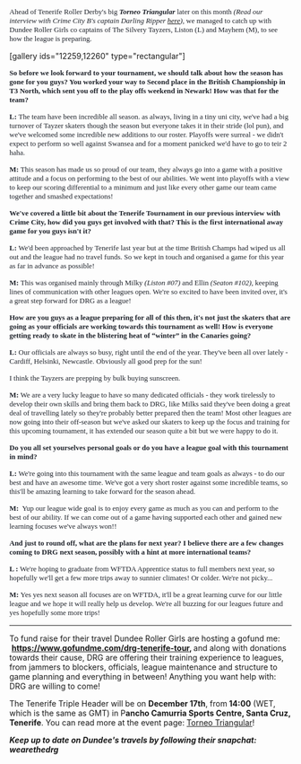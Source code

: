 <html><body><span style="color:#1d2129;"><span style="font-family:Cambria, serif;"><span style="font-size:small;">Ahead of Tenerife Roller Derby's big <em><strong>Torneo Triangular</strong></em> later on this month </span></span></span><em><span style="color:#1d2129;"><span style="font-family:Cambria, serif;"><span style="font-size:small;">(Read our interview with Crime City B's captain </span></span></span><span style="color:#1d2129;"><span style="font-family:Cambria, serif;"><span style="font-size:small;">Darling Ripper <a href="https://www.scottishrollerderbyblog.com/2016/12/04/crime-city-b-gear-up-for-tenerife/">here</a></span></span></span><span style="color:#1d2129;"><span style="font-family:Cambria, serif;"><span style="font-size:small;">)</span></span></span><span style="color:#1d2129;"><span style="font-family:Cambria, serif;"><span style="font-size:small;">,</span></span></span></em><span style="color:#1d2129;"><span style="font-family:Cambria, serif;"><span style="font-size:small;"> we managed to catch up with Dundee Roller Girls co captains of The Silvery Tayzers, Liston (L) and Mayhem (M), to see how the league is preparing.</span></span></span>

[gallery ids="12259,12260" type="rectangular"]
<p align="LEFT"><span style="color:#1d2129;"><span style="font-family:Cambria, serif;"><span style="font-size:small;"><b>So before we look forward to your tournament, we should talk about how the season has gone for you guys? You worked your way to Second place in the British Championship in T3 North, which sent you off to the play offs weekend in Newark! How was that for the team?</b></span></span></span></p>
<p align="LEFT"><span style="color:#1d2129;"><span style="font-family:Cambria, serif;"><span style="font-size:small;"><b>L: </b>The team have been incredible all season. as always, living in a tiny uni city, we've had a big turnover of Tayzer skaters though the season but everyone takes it in their stride (lol pun), and we've welcomed some incredible new additions to our roster. Playoffs were surreal - we didn't expect to perform so well against Swansea and for a moment panicked we'd have to go to teir 2 haha. </span></span></span></p>
<p align="LEFT"><span style="color:#1d2129;"><span style="font-family:Cambria, serif;"><span style="font-size:small;"><b>M: </b>This season has made us so proud of our team, they always go into a game with a positive attitude and a focus on performing to the best of our abilities. We went into playoffs with a view to keep our scoring differential to a minimum and just like every other game our team came together and smashed expectations! </span></span></span></p>
<p align="LEFT"><span style="color:#1d2129;"><span style="font-family:Cambria, serif;"><span style="font-size:small;"><b>We've covered a little bit about the Tenerife Tournament in our previous interview with Crime City, how did you guys get involved with that? This is the first international away game for you guys isn't it?</b></span></span></span></p>
<p align="LEFT"><span style="color:#1d2129;"><span style="font-family:Cambria, serif;"><span style="font-size:small;"><b>L: </b>We'd been approached by Tenerife last year but at the time British Champs had wiped us all out and the league had no travel funds. So we kept in touch and organised a game for this year as far in advance as possible! </span></span></span></p>
<p align="LEFT"><span style="color:#1d2129;"><span style="font-family:Cambria, serif;"><span style="font-size:small;"><b>M: </b>This was organised mainly through Milky <em>(Liston #07)</em> and Ellin <em>(Seaton #102)</em>, keeping lines of communication with other leagues open. We're so excited to have been invited over, it's a great step forward for DRG as a league!</span></span></span></p>
<p align="LEFT"><span style="color:#1d2129;"><span style="font-family:Cambria, serif;"><span style="font-size:small;"><b>How are you guys as a league preparing for all of this then, it's not just the skaters that are going as your officials are working towards this tournament as well! How is everyone getting ready to skate in the blistering heat of “winter” in the Canaries going?</b></span></span></span></p>
<p align="LEFT"><span style="color:#1d2129;"><span style="font-family:Cambria, serif;"><span style="font-size:small;"><b>L: </b>Our officials are always so busy, right until the end of the year. They've been all over lately - Cardiff, Helsinki, Newcastle. Obviously all good prep for the sun! </span></span></span></p>
<p align="LEFT"><span style="color:#1d2129;"><span style="font-family:Cambria, serif;"><span style="font-size:small;">I think the Tayzers are prepping by bulk buying sunscreen. </span></span></span></p>
<p align="LEFT"><span style="color:#1d2129;"><span style="font-family:Cambria, serif;"><span style="font-size:small;"><strong>M: </strong>We are a very lucky league to have so many dedicated officials - they work tirelessly to develop their own skills and bring them back to DRG, like Milks said they've been doing a great deal of travelling lately so they're probably better prepared then the team! Most other leagues are now going into their off-season but we've asked our skaters to keep up the focus and training for this upcoming tournament, it has extended our season quite a bit but we were happy to do it. <b>
</b></span></span></span></p>
<p align="LEFT"><span style="color:#1d2129;"><span style="font-family:Cambria, serif;"><span style="font-size:small;"><strong>Do you all set yourselves personal goals or do you have a league goal with this tournament in mind?</strong>
</span></span></span></p>
<p align="LEFT"><span style="color:#1d2129;"><span style="font-family:Cambria, serif;"><span style="font-size:small;"><b>L: </b>We're going into this tournament with the same league and team goals as always - to do our best and have an awesome time. We've got a very short roster against some incredible teams, so this'll be amazing learning to take forward for the season ahead. </span></span></span></p>
<p align="LEFT"><span style="color:#1d2129;"><span style="font-family:Cambria, serif;"><span style="font-size:small;"><b>M: </b> Yup our league wide goal is to enjoy every game as much as you can and perform to the best of our ability. If we can come out of a game having supported each other and gained new learning focuses we've always won!! </span></span></span></p>
<p align="LEFT"><span style="color:#1d2129;"><span style="font-family:Cambria, serif;"><span style="font-size:small;"><b>And just to round off, what are the plans for next year? I believe there are a few changes coming to DRG next season, possibly with a hint at more international teams?</b></span></span></span></p>
<p align="LEFT"><span style="color:#1d2129;"><span style="font-family:Cambria, serif;"><span style="font-size:small;"><b><strong>L : </strong></b>We're hoping to graduate from WFTDA Apprentice status to full members next year, so hopefully we'll get a few more trips away to sunnier climates! Or colder. We're not picky...</span></span></span></p>
<p align="LEFT"><span style="color:#1d2129;"><span style="font-family:Cambria, serif;"><span style="font-size:small;"><strong>M: </strong>Yes yes next season all focuses are on WFTDA, it'll be a great learning curve for our little league and we hope it will really help us develop. We're all buzzing for our leagues future and yes hopefully some more trips!</span></span></span></p>


<hr>

To fund raise for their travel Dundee Roller Girls are hosting a gofund me:  <strong><a href="https://www.gofundme.com/drg-tenerife-tour">https://www.gofundme.com/drg-tenerife-tour</a>, </strong>and along with donations towards their cause, DRG are offering their training experience to leagues, from jammers to blockers, officials, league maintenance and structure to game planning and everything in between! Anything you want help with: DRG are willing to come!

The Tenerife Triple Header will be on <strong>December 17th</strong>, from<strong> 14:00</strong> (WET, which is the same as GMT) in P<strong>ancho Camurria Sports Centre, Santa Cruz, Tenerife</strong>. You can read more at the event page: <a href="https://www.facebook.com/events/1790180551249253/" target="_blank">Torneo Triangular</a>!

<em><strong>Keep up to date on Dundee's travels by following their snapchat: wearethedrg</strong></em></body></html>
